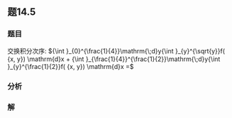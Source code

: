 ## 题14.5
### 题目
交换积分次序: ${\int }_{0}^{\frac{1}{4}}\mathrm{\;d}y{\int }_{y}^{\sqrt{y}}f( {x, y}) \mathrm{d}x + {\int }_{\frac{1}{4}}^{\frac{1}{2}}\mathrm{\;d}y{\int }_{y}^{\frac{1}{2}}f( {x, y}) \mathrm{d}x =$
### 分析

### 解
